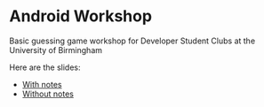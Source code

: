 # Android Workshop

Basic guessing game workshop for Developer Student Clubs at the University of Birmingham

Here are the slides:

- [With notes](Slides_notes.pdf)
- [Without notes](Slides_no-notes.pdf)
